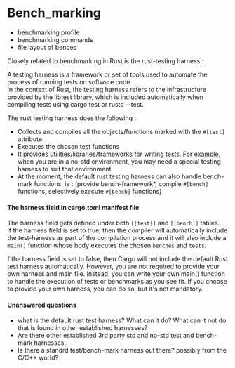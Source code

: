 # Bench_marking


- benchmarking profile
- benchmarking commands
- file layout of bences 


Closely related to benchmarking in Rust is the rust-testing harness :

A testing harness is a framework or set of tools used to automate the process of running tests on software code.  
In the context of Rust, the testing harness refers to the infrastructure provided by the libtest library, which is included automatically when compiling tests using cargo test or rustc --test.  

The rust testing harness does the following :  
- Collects and compiles all the objects/functions marked with the `#[test]` attribute.  
- Executes the chosen test functions
- It provides utilities/libraries/frameworks for writing tests. For example, when you are in a no-std environment, you may need a special testing harness to suit that environment
- At the moment, the default rust testing harness can also handle bench-mark functions. ie : (provide bench-framework*, compile `#[bench]` functions, selectively execute `#[bench]` functions)


#### The harness field in cargo.toml manifest file
The harness field gets defined under both `[[test]]` and `[[bench]]` tables.  
If the harness field is set to true, then the compiler will automatically include the test-harness as part of the compilation process and it will also include a `main()` function whose body executes the chosen `benches` and `tests`.  

f the harness field is set to false, then Cargo will not include the default Rust test harness automatically. However, you are not required to provide your own harness and main file. Instead, you can write your own main() function to handle the execution of tests or benchmarks as you see fit. If you choose to provide your own harness, you can do so, but it's not mandatory.


#### Unanswered questions
- what is the default rust test harness? What can it do? What can it not do that is found in other established harnesses?  
- Are there other established 3rd party std and no-std test and bench-mark harnesses.  
- Is there a standrd test/bench-mark harness out there? possibly from the C/C++ world?


